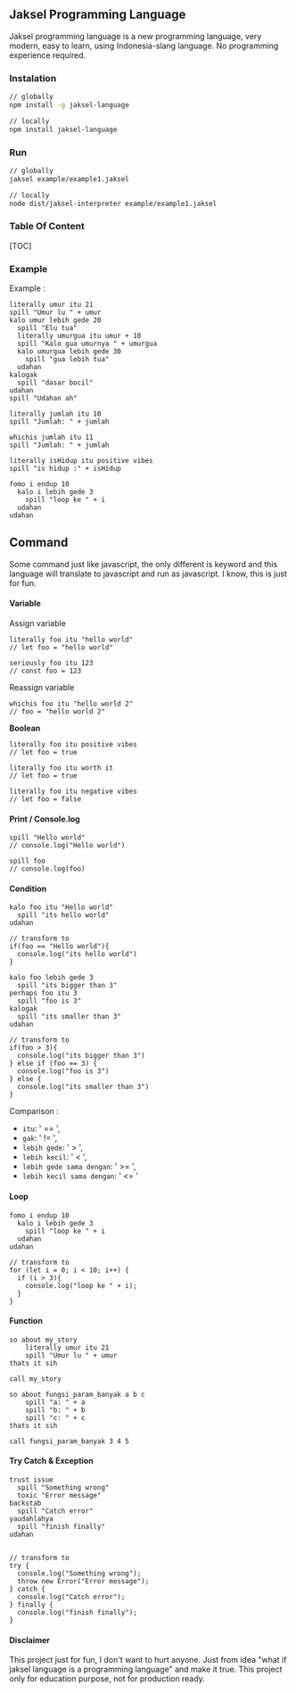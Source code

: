 ## Jaksel Programming Language

Jaksel programming language is a new programming language, very modern, easy to learn, using Indonesia-slang language. No programming experience required.

### Instalation

```bash
// globally
npm install -g jaksel-language

// locally
npm install jaksel-language
```

### Run

```bash
// globally
jaksel example/example1.jaksel

// locally
node dist/jaksel-interpreter example/example1.jaksel
```

### Table Of Content

[TOC]

### Example

Example :

```
literally umur itu 21
spill "Umur lu " + umur
kalo umur lebih gede 20
  spill "Elu tua"
  literally umurgua itu umur + 10
  spill "Kalo gua umurnya " + umurgua
  kalo umurgua lebih gede 30
    spill "gua lebih tua"
  udahan
kalogak
  spill "dasar bocil"
udahan
spill "Udahan ah"
```

```
literally jumlah itu 10
spill "Jumlah: " + jumlah

whichis jumlah itu 11
spill "Jumlah: " + jumlah

literally isHidup itu positive vibes
spill "is hidup :" + isHidup

fomo i endup 10
  kalo i lebih gede 3
    spill "loop ke " + i
  udahan
udahan
```

## Command

Some command just like javascript, the only different is keyword and this language will translate to javascript and run as javascript. I know, this is just for fun.

#### Variable

Assign variable

```
literally foo itu "hello world"
// let foo = "hello world"

seriously foo itu 123
// const foo = 123
```

Reassign variable

```
whichis foo itu "hello world 2"
// foo = "hello world 2"
```

**Boolean**

```
literally foo itu positive vibes
// let foo = true

literally foo itu worth it
// let foo = true

literally foo itu negative vibes
// let foo = false
```

#### Print / Console.log

```
spill "Hello world"
// console.log("Hello world")

spill foo
// console.log(foo)
```

#### Condition

```
kalo foo itu "Hello world"
  spill "its hello world"
udahan

// transform to
if(foo == "Hello world"){
  console.log("its hello world")
}
```

```
kalo foo lebih gede 3
  spill "its bigger than 3"
perhaps foo itu 3
  spill "foo is 3"
kalogak
  spill "its smaller than 3"
udahan

// transform to
if(foo > 3){
  console.log("its bigger than 3")
} else if (foo == 3) {
  console.log("foo is 3")
} else {
  console.log("its smaller than 3")
}
```

Comparison :

- `itu`: ' == ',
- `gak`: ' != ',
- `lebih gede`: ' > ',
- `lebih kecil`: ' < ',
- `lebih gede sama dengan`: ' >= ',
- `lebih kecil sama dengan`: ' <= '

#### Loop

```
fomo i endup 10
  kalo i lebih gede 3
    spill "loop ke " + i
  udahan
udahan

// transform to
for (let i = 0; i < 10; i++) {
  if (i > 3){
    console.log("loop ke " + i);
  }
}
```

#### Function

```
so about my_story
    literally umur itu 21
    spill "Umur lu " + umur
thats it sih

call my_story

so about fungsi_param_banyak a b c
    spill "a: " + a
    spill "b: " + b
    spill "c: " + c
thats it sih

call fungsi_param_banyak 3 4 5
```

#### Try Catch & Exception

```
trust issue
  spill "Something wrong"
  toxic "Error message"
backstab
  spill "Catch error"
yaudahlahya
  spill "finish finally"
udahan


// transform to
try {
  console.log("Something wrong");
  throw new Error("Error message");
} catch {
  console.log("Catch error");
} finally {
  console.log("finish finally");
}
```

#### Disclaimer

This project just for fun, I don't want to hurt anyone. Just from idea "what if jaksel language is a programming language" and make it true. This project only for education purpose, not for production ready.
